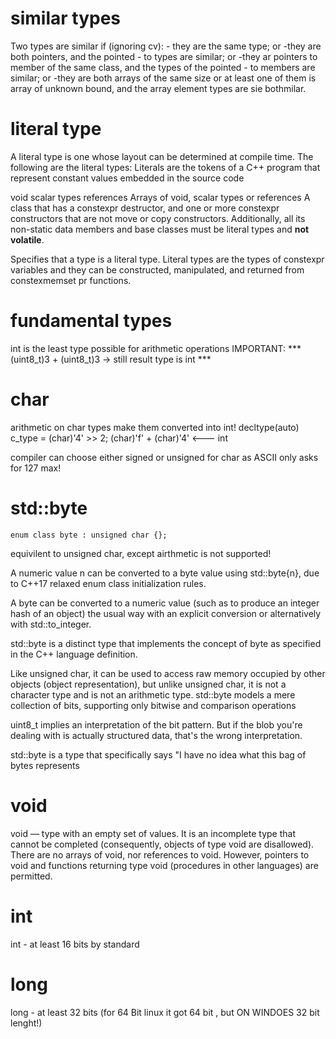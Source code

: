 # similar types

Two types are similar if (ignoring cv):
    - they are the same type;
or -they are both pointers, and the pointed - to types are similar;
or -they ar pointers to member of the same class,
    and the types of the pointed - to members are similar;
or -they are both arrays of the same size or
    at least one of them is array of unknown bound,
    and the array element types are sie bothmilar.


# literal type

A literal type is one whose layout can be determined at compile time. The following are the literal types:
Literals are the tokens of a C++ program that represent constant values embedded in the source code

void
scalar types
references
Arrays of void, scalar types or references
A class that has a constexpr destructor, and one or more constexpr constructors that are not move or copy constructors. Additionally, all its non-static data members and base classes must be literal types and **not volatile**.


Specifies that a type is a literal type. Literal types are the types of constexpr variables and they can be constructed, manipulated, and returned from constexmemset pr functions.



# fundamental types

int is the least type possible for arithmetic operations
IMPORTANT: ***(uint8_t)3 + (uint8_t)3 -> still result type is int ***

# char

arithmetic on char types make them converted into int!
decltype(auto) c_type = (char)'4' >> 2; 
(char)'f' + (char)'4' <--- int

compiler can choose either signed or unsigned for char as ASCII only asks for 127 max!

# std::byte 

```
enum class byte : unsigned char {};
```

equivilent to unsigned char, except airthmetic is not supported!

A numeric value n can be converted to a byte value using std::byte{n}, due to C++17 relaxed enum class initialization rules.

A byte can be converted to a numeric value (such as to produce an integer hash of an object) the usual way with an explicit conversion or alternatively with std::to_integer.

std::byte is a distinct type that implements the concept of byte as specified in the C++ language definition.

Like unsigned char, it can be used to access raw memory occupied by other objects (object representation), but unlike unsigned char, it is not a character type and is not an arithmetic type. std::byte models a mere collection of bits, supporting only bitwise and comparison operations

uint8_t implies an interpretation of the bit pattern. But if the blob you're dealing with is actually structured data, that's the wrong interpretation.

std::byte is a type that specifically says "I have no idea what this bag of bytes represents


# void
void — type with an empty set of values. It is an incomplete type that cannot be completed (consequently, objects of type void are disallowed). There are no arrays of void, nor references to void. However, pointers to void and functions returning type void (procedures in other languages) are permitted.



#  int
int - at least 16 bits by standard

# long
long - at least 32 bits (for 64 Bit linux it got 64 bit , but ON WINDOES 32 bit lenght!)


